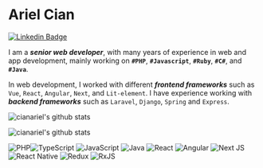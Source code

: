 # Ariel Cian

[![Linkedin Badge](https://img.shields.io/badge/-LinkedIn-blue?style=for-the-badge&logo=Linkedin&&target=_blanklogoColor=white&link=https://www.linkedin.com/in/ariel-cian-952418224/)](https://www.linkedin.com/in/ariel-cian-952418224/)  

I am a ***senior web developer***, with many years of experience in web and app development, mainly working on **`#PHP`**, **`#Javascript`**, **`#Ruby`**, **`#C#`**, and **`#Java`**.

In web development, I worked with different ***frontend frameworks*** such as `Vue`, `React`, `Angular`, `Next`, and `Lit-element`. I have experience working with ***backend frameworks*** such as `Laravel`, `Django`, `Spring` and `Express`. 

![cianariel's github stats](https://github-readme-stats.vercel.app/api?username=cianariel&show_icons=true&theme=dark)

![cianariel's github stats](https://github-readme-stats.vercel.app/api/top-langs/?username=cianariel&layout=compact&theme=dark)

![PHP](https://img.shields.io/badge/php-%23777BB4.svg?style=flat-square&logo=php&logoColor=white)![TypeScript](https://img.shields.io/badge/typescript-%23007ACC.svg?style=flat-square&logo=typescript&logoColor=white) ![JavaScript](https://img.shields.io/badge/javascript-%23323330.svg?style=flat-square&logo=javascript&logoColor=%23F7DF1E) ![Java](https://img.shields.io/badge/java-%23ED8B00.svg?style=flat-square&logo=java&logoColor=white) ![React](https://img.shields.io/badge/react-%2320232a.svg?style=flat-square&logo=react&logoColor=%2361DAFB) ![Angular](https://img.shields.io/badge/angular-%23DD0031.svg?style=flat-square&logo=angular&logoColor=white) ![Next JS](https://img.shields.io/badge/Next-black?style=flat-square&logo=next.js&logoColor=white) ![React Native](https://img.shields.io/badge/react_native-%2320232a.svg?style=flat-square&logo=react&logoColor=%2361DAFB) ![Redux](https://img.shields.io/badge/redux-%23593d88.svg?style=flat-square&logo=redux&logoColor=white) ![RxJS](https://img.shields.io/badge/rxjs-%23B7178C.svg?style=flat-square&logo=reactivex&logoColor=white)
